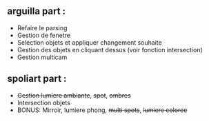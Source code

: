 ## arguilla part :
- Refaire le parsing
- Gestion de fenetre
- Selection objets et appliquer changement souhaite
- Gestion des objets en cliquant dessus (voir fonction intersection)
- Gestion multicam

## spoliart part :
- ~~Gestion lumiere ambiante~~, ~~spot~~, ~~ombres~~
- Intersection objets
- BONUS: Mirroir, lumiere phong, ~~multi spots~~, ~~lumiere coloree~~
